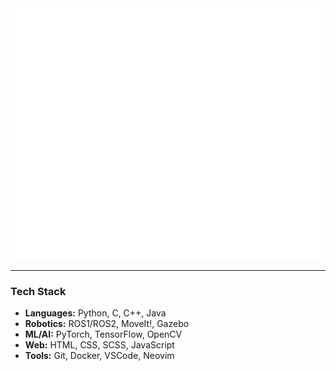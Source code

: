 <picture>
  <img src="/github-metrics.svg" alt="GitHub Metrics">
</picture>

---

### Tech Stack
- **Languages:** Python, C, C++, Java
- **Robotics:** ROS1/ROS2, MoveIt!, Gazebo
- **ML/AI:** PyTorch, TensorFlow, OpenCV
- **Web:** HTML, CSS, SCSS, JavaScript
- **Tools:** Git, Docker, VSCode, Neovim

<!-- --- -->

<!-- > “Code is a tool to make the world a better place.”   -->
